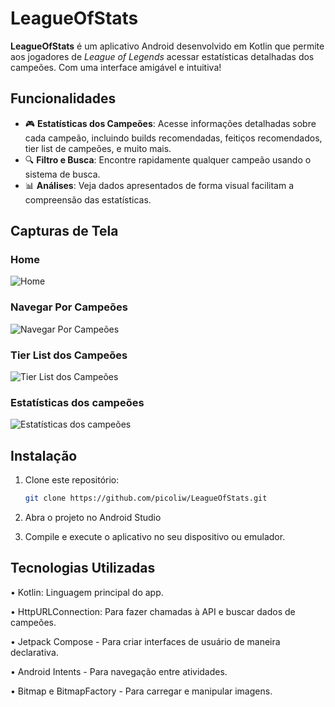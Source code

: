 # LeagueOfStats

**LeagueOfStats** é um aplicativo Android desenvolvido em Kotlin que permite aos jogadores de *League of Legends* acessar estatísticas detalhadas dos campeões. Com uma interface amigável e intuitiva!

## Funcionalidades

- 🎮 **Estatísticas dos Campeões**: Acesse informações detalhadas sobre cada campeão, incluindo builds recomendadas, feitiços recomendados, tier list de campeões, e muito mais.
- 🔍 **Filtro e Busca**: Encontre rapidamente qualquer campeão usando o sistema de busca.
- 📊 **Análises**: Veja dados apresentados de forma visual facilitam a compreensão das estatísticas.

## Capturas de Tela

### Home

![Home](https://i.imgur.com/pA03BDZ.png)

### Navegar Por Campeões

![Navegar Por Campeões](https://i.imgur.com/sZUTnTR.png)

### Tier List dos Campeões

![Tier List dos Campeões](https://i.imgur.com/aLWTsuC.png)

### Estatísticas dos campeões

![Estatísticas dos campeões](https://i.imgur.com/XxSqOmi.png)
## Instalação

1. Clone este repositório:
   ```bash
   git clone https://github.com/picoliw/LeagueOfStats.git
   
2. Abra o projeto no Android Studio

3. Compile e execute o aplicativo no seu dispositivo ou emulador.

## Tecnologias Utilizadas

• Kotlin: Linguagem principal do app.

• HttpURLConnection: Para fazer chamadas à API e buscar dados de campeões.

• Jetpack Compose - Para criar interfaces de usuário de maneira declarativa.

• Android Intents - Para navegação entre atividades.

• Bitmap e BitmapFactory - Para carregar e manipular imagens.
